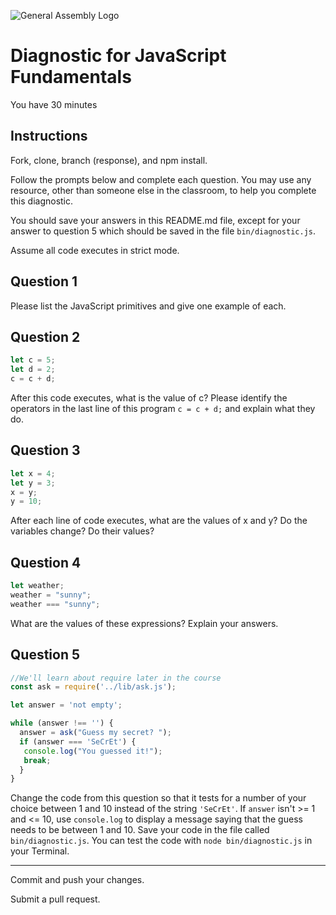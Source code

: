 ![General Assembly Logo](http://i.imgur.com/ke8USTq.png)

# Diagnostic for JavaScript Fundamentals

You have 30 minutes

## Instructions

Fork, clone, branch (response), and npm install.

Follow the prompts below and complete each question.  You may use any resource, other than someone else in the classroom, to help you complete this diagnostic.

You should save your answers in this README.md file, except for your answer to question 5 which should be saved in the file `bin/diagnostic.js`.

Assume all code executes in strict mode.

## Question 1

Please list the JavaScript primitives and give one example of each.
<!-- number, string, boolean, null, and undefined -->

## Question 2

```js
let c = 5;
let d = 2;
c = c + d;
```

After this code executes, what is the value of c?  Please identify the operators in the last line of this program `c = c + d;` and explain what they do.

<!-- c assigned with value of 5 and d assigned with value of 2.  c = c + d, c now assigned with assignment operator (=), the value of c + d. + operator adding c = 5 to d = 2, which = 7. c = 7, c value had changed. -->

## Question 3

```js
let x = 4;
let y = 3;
x = y;
y = 10;
```

After each line of code executes, what are the values of x and y?  Do the variables change?  Do their values?

<!-- x = 4 and y = 3. x = y, x is being assigned with the new value, y. y = 10, y value is changed to 10.
The variable remaining the same but their values are changed -->

## Question 4

```js
let weather;
weather = "sunny";
weather === "sunny";
```

What are the values of these expressions?  Explain your answers.

<!-- weather variable is being declaired.  weather = "sunny", weather is being assigned with the string "sunny", the outcome is sunny if variable weather being called.
weather === "sunny", is strictly equal and it a comparing therefore it is false because weather is not the same as "sunny" -->

## Question 5

```js
//We'll learn about require later in the course
const ask = require('../lib/ask.js');

let answer = 'not empty';

while (answer !== '') {
  answer = ask("Guess my secret? ");
  if (answer === 'SeCrEt') {
   console.log("You guessed it!");
   break;
  }
}
```

Change the code from this question so that it tests for a number of your choice between 1 and 10 instead of the string `'SeCrEt'`.  If `answer` isn't >= 1 and <= 10, use `console.log` to display a message saying that the guess needs to be between 1 and 10.  Save your code in the file called `bin/diagnostic.js`.  You can test the code with `node bin/diagnostic.js` in your Terminal.

---

Commit and push your changes.

Submit a pull request.
